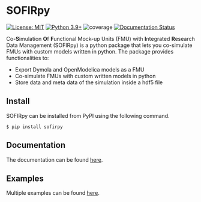  # SOFIRpy
[![License: MIT](https://img.shields.io/badge/License-MIT-yellow.svg)](https://opensource.org/licenses/MIT)
[![Python 3.9+](https://img.shields.io/badge/python-3.9+-blue.svg)](https://www.python.org/downloads/)
![coverage](https://git.rwth-aachen.de/sofirpy/sofirpy/development/coverage.svg?job=coverage)
[![Documentation Status](https://readthedocs.org/projects/sofirpy/badge/?version=latest)](https://sofirpy.readthedocs.io/en/latest/?badge=latest)

Co-**S**imulation **O**f **F**unctional Mock-up Units (FMU) with **I**ntegrated
**R**esearch Data Management (SOFIRpy) is a python package that lets you
co-simulate FMUs with custom models written in python.
The package provides functionalities to:
- Export Dymola and OpenModelica models as a FMU
- Co-simulate FMUs with custom written models in python
- Store data and meta data of the simulation inside a hdf5 file

 ## Install
SOFIRpy can be installed from PyPI using the following command.
```console
$ pip install sofirpy
```
## Documentation
The documentation can be found [here](https://sofirpy.readthedocs.io).

## Examples
Multiple examples can be found [here](https://git.rwth-aachen.de/sofirpy/sofirpy/-/tree/master/examples).
